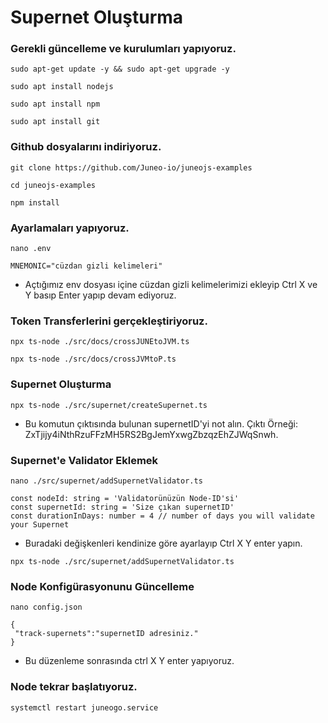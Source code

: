 # Supernet Oluşturma
### Gerekli güncelleme ve kurulumları yapıyoruz.
```
sudo apt-get update -y && sudo apt-get upgrade -y
```
```
sudo apt install nodejs
```
```
sudo apt install npm
```
```
sudo apt install git
```
### Github dosyalarını indiriyoruz.
```
git clone https://github.com/Juneo-io/juneojs-examples
```
```
cd juneojs-examples
```
```
npm install
```
### Ayarlamaları yapıyoruz.

```
nano .env
```

```
MNEMONIC="cüzdan gizli kelimeleri"
```
* Açtığımız env dosyası içine cüzdan gizli kelimelerimizi ekleyip Ctrl X ve Y basıp Enter yapıp devam ediyoruz.

### Token Transferlerini gerçekleştiriyoruz.
```
npx ts-node ./src/docs/crossJUNEtoJVM.ts
```
```
npx ts-node ./src/docs/crossJVMtoP.ts
```
### Supernet Oluşturma
```
npx ts-node ./src/supernet/createSupernet.ts
```
* Bu komutun çıktısında bulunan supernetID'yi not alın. Çıktı Örneği: ZxTjijy4iNthRzuFFzMH5RS2BgJemYxwgZbzqzEhZJWqSnwh.

### Supernet'e Validator Eklemek
```
nano ./src/supernet/addSupernetValidator.ts
```

```
const nodeId: string = 'Validatorünüzün Node-ID'si'
const supernetId: string = 'Size çıkan supernetID'
const durationInDays: number = 4 // number of days you will validate your Supernet
```
* Buradaki değişkenleri kendinize göre ayarlayıp Ctrl X Y enter yapın.

```
npx ts-node ./src/supernet/addSupernetValidator.ts
```

### Node Konfigürasyonunu Güncelleme

```
nano config.json
```
```
{
 "track-supernets":"supernetID adresiniz."
}
```
* Bu düzenleme sonrasında ctrl X Y enter yapıyoruz.

### Node tekrar başlatıyoruz.
```
systemctl restart juneogo.service
```
